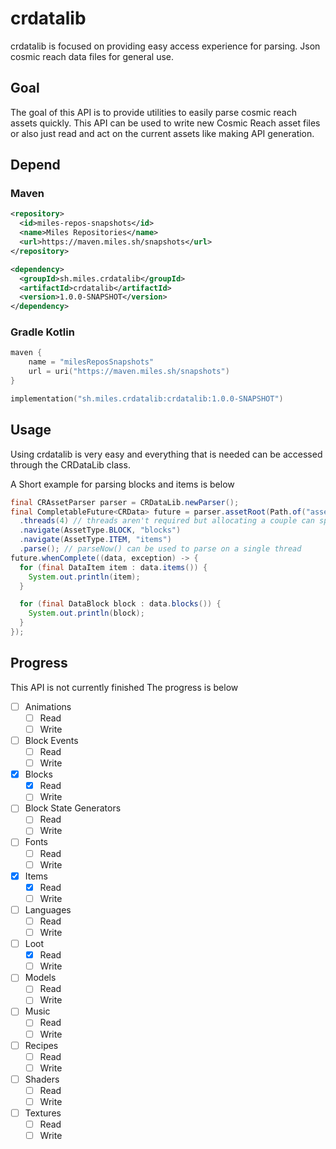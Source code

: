# crdatalib

crdatalib is focused on providing easy access experience for parsing.
Json cosmic reach data files for general use.

## Goal

The goal of this API is to provide utilities to easily parse cosmic reach assets quickly.
This API can be used to write new Cosmic Reach asset files or also just read and act on the
current assets like making API generation.

## Depend

### Maven

```xml
<repository>
  <id>miles-repos-snapshots</id>
  <name>Miles Repositories</name>
  <url>https://maven.miles.sh/snapshots</url>
</repository>

<dependency>
  <groupId>sh.miles.crdatalib</groupId>
  <artifactId>crdatalib</artifactId>
  <version>1.0.0-SNAPSHOT</version>
</dependency>
```

### Gradle Kotlin

```kotlin
maven {
    name = "milesReposSnapshots"
    url = uri("https://maven.miles.sh/snapshots")
}

implementation("sh.miles.crdatalib:crdatalib:1.0.0-SNAPSHOT")
```

## Usage

Using crdatalib is very easy and everything that is needed can be accessed through the CRDataLib class.

A Short example for parsing blocks and items is below

```java
final CRAssetParser parser = CRDataLib.newParser();
final CompletableFuture<CRData> future = parser.assetRoot(Path.of("assets", "base"))
  .threads(4) // threads aren't required but allocating a couple can speed up large parses
  .navigate(AssetType.BLOCK, "blocks")
  .navigate(AssetType.ITEM, "items")
  .parse(); // parseNow() can be used to parse on a single thread
future.whenComplete((data, exception) -> {
  for (final DataItem item : data.items()) {
    System.out.println(item);
  }

  for (final DataBlock block : data.blocks()) {
    System.out.println(block);
  }
});
```

## Progress

This API is not currently finished The progress is below

- [ ] Animations
    - [ ] Read
    - [ ] Write
- [ ] Block Events
    - [ ] Read
    - [ ] Write
- [X] Blocks
    - [X] Read
    - [ ] Write
- [ ] Block State Generators
    - [ ] Read
    - [ ] Write
- [ ] Fonts
    - [ ] Read
    - [ ] Write
- [X] Items
    - [X] Read
    - [ ] Write
- [ ] Languages
    - [ ] Read
    - [ ] Write
- [ ] Loot
    - [X] Read
    - [ ] Write
- [ ] Models
    - [ ] Read
    - [ ] Write
- [ ] Music
    - [ ] Read
    - [ ] Write
- [ ] Recipes
    - [ ] Read
    - [ ] Write
- [ ] Shaders
    - [ ] Read
    - [ ] Write
- [ ] Textures
    - [ ] Read
    - [ ] Write
